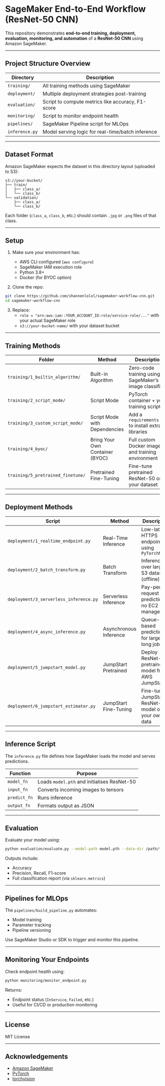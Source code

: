# SageMaker End-to-End Workflow (ResNet-50 CNN)

This repository demonstrates **end-to-end training, deployment, evaluation, monitoring, and automation** of a **ResNet-50 CNN** using Amazon SageMaker.

---

## Project Structure Overview

| Directory      | Description                                       |
| -------------- | ------------------------------------------------- |
| `training/`    | All training methods using SageMaker              |
| `deployment/`  | Multiple deployment strategies post-training      |
| `evaluation/`  | Script to compute metrics like accuracy, F1-score |
| `monitoring/`  | Script to monitor endpoint health                 |
| `pipelines/`   | SageMaker Pipeline script for MLOps               |
| `inference.py` | Model serving logic for real-time/batch inference |

---

## Dataset Format

Amazon SageMaker expects the dataset in this directory layout (uploaded to S3):

```
s3://your-bucket/
├── train/
│   ├── class_a/
│   └── class_b/
└── validation/
    ├── class_a/
    └── class_b/
```

Each folder (`class_a`, `class_b`, etc.) should contain `.jpg` or `.png` files of that class.

---

## Setup

1. Make sure your environment has:

   - AWS CLI configured (`aws configure`)
   - SageMaker IAM execution role
   - Python 3.8+
   - Docker (for BYOC option)

2. Clone the repo:

```bash
git clone https://github.com/shannenlolol/sagemaker-workflow-cnn.git
cd sagemaker-workflow-cnn
```

3. Replace:
   - `role = "arn:aws:iam::YOUR_ACCOUNT_ID:role/service-role/..."` with your actual SageMaker role
   - `s3://your-bucket-name/` with your dataset bucket

---

## Training Methods

| Folder                            | Method                          | Description                                           |
| --------------------------------- | ------------------------------- | ----------------------------------------------------- |
| `training/1_builtin_algorithm/`   | Built-in Algorithm              | Zero-code training using SageMaker’s image classifier |
| `training/2_script_mode/`         | Script Mode                     | PyTorch container + your training script              |
| `training/3_custom_script_mode/`  | Script Mode with Dependencies   | Add a `requirements.txt` to install extra libraries   |
| `training/4_byoc/`                | Bring Your Own Container (BYOC) | Full custom Docker image and training environment     |
| `training/5_pretrained_finetune/` | Pretrained Fine-Tuning          | Fine-tune pretrained ResNet-50 on your dataset        |

---

## Deployment Methods

| Script                                 | Method                 | Description                                            |
| -------------------------------------- | ---------------------- | ------------------------------------------------------ |
| `deployment/1_realtime_endpoint.py`    | Real-Time Inference    | Low-latency HTTPS endpoint using `PyTorchModel`        |
| `deployment/2_batch_transform.py`      | Batch Transform        | Inference over large S3 datasets (offline)             |
| `deployment/3_serverless_inference.py` | Serverless Inference   | Pay-per-request prediction, no EC2 management          |
| `deployment/4_async_inference.py`      | Asynchronous Inference | Queue-based prediction for large or long jobs          |
| `deployment/5_jumpstart_model.py`      | JumpStart Pretrained   | Deploy ResNet-50 pretrained model from AWS JumpStart   |
| `deployment/6_jumpstart_estimator.py`  | JumpStart Fine-Tuning  | Fine-tune JumpStart's ResNet-50 model on your own data |

---

## Inference Script

The `inference.py` file defines how SageMaker loads the model and serves predictions.

| Function     | Purpose                                     |
| ------------ | ------------------------------------------- |
| `model_fn`   | Loads `model.pth` and initialises ResNet-50 |
| `input_fn`   | Converts incoming images to tensors         |
| `predict_fn` | Runs inference                              |
| `output_fn`  | Formats output as JSON                      |

---

## Evaluation

Evaluate your model using:

```bash
python evaluation/evaluate.py --model-path model.pth --data-dir /path/to/validation
```

Outputs include:

- Accuracy
- Precision, Recall, F1-score
- Full classification report (via `sklearn.metrics`)

---

## Pipelines for MLOps

The `pipelines/build_pipeline.py` automates:

- Model training
- Parameter tracking
- Pipeline versioning

Use SageMaker Studio or SDK to trigger and monitor this pipeline.

---

## Monitoring Your Endpoints

Check endpoint health using:

```bash
python monitoring/monitor_endpoint.py
```

Returns:

- Endpoint status (`InService`, `Failed`, etc.)
- Useful for CI/CD or production monitoring

---

## License

MIT License

---

## Acknowledgements

- [Amazon SageMaker](https://aws.amazon.com/sagemaker/)
- [PyTorch](https://pytorch.org/)
- [torchvision](https://pytorch.org/vision/)
